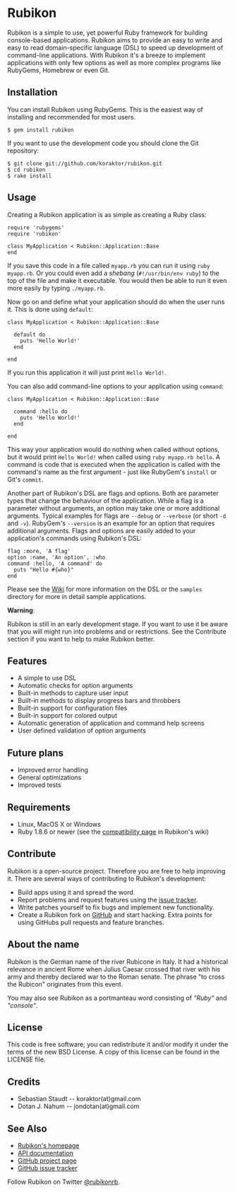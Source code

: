 Rubikon
=======

Rubikon is a simple to use, yet powerful Ruby framework for building
console-based applications.
Rubikon aims to provide an easy to write and easy to read domain-specific
language (DSL) to speed up development of command-line applications. With
Rubikon it's a breeze to implement applications with only few options as well
as more complex programs like RubyGems, Homebrew or even Git.

## Installation

You can install Rubikon using RubyGems. This is the easiest way of installing
and recommended for most users.

    $ gem install rubikon

If you want to use the development code you should clone the Git repository:

    $ git clone git://github.com/koraktor/rubikon.git
    $ cd rubikon
    $ rake install

## Usage

Creating a Rubikon application is as simple as creating a Ruby class:

    require 'rubygems'
    require 'rubikon'

    class MyApplication < Rubikon::Application::Base
    end

If you save this code in a file called `myapp.rb` you can run it using
`ruby myapp.rb`. Or you could even add a *shebang* (`#!/usr/bin/env ruby`) to
the top of the file and make it executable. You would then be able to run it
even more easily by typing `./myapp.rb`.

Now go on and define what your application should do when the user runs it.
This is done using `default`:

    class MyApplication < Rubikon::Application::Base

      default do
        puts 'Hello World!'
      end

    end

If you run this application it will just print `Hello World!`.

You can also add command-line options to your application using `command`:

    class MyApplication < Rubikon::Application::Base

      command :hello do
        puts 'Hello World!'
      end

    end

This way your application would do nothing when called without options, but it
would print `Hello World!` when called using `ruby myapp.rb hello`. A command
is code that is executed when the application is called with the command's name
as the first argument - just like RubyGem's `install` or Git's `commit`.

Another part of Rubikon's DSL are flags and options. Both are parameter types
that change the behaviour of the application. While a flag is a parameter
without arguments, an option may take one or more additional arguments. Typical
examples for flags are `--debug` or `--verbose` (or short `-d` and `-v`).
RubyGem's `--version` is an example for an option that requires additional
arguments.
Flags and options are easily added to your application's commands using
Rubikon's DSL:

    flag :more, 'A flag'
    option :name, 'An option', :who
    command :hello, 'A command' do
      puts "Hello #{who}"
    end

Please see the [Wiki][5] for more information on the DSL or the `samples`
directory for more in detail sample applications.

**Warning**:

Rubikon is still in an early development stage. If you want to use it be aware
that you will might run into problems and or restrictions. See the Contribute
section if you want to help to make Rubikon better.

## Features

* A simple to use DSL
* Automatic checks for option arguments
* Built-in methods to capture user input
* Built-in methods to display progress bars and throbbers
* Built-in support for configuration files
* Built-in support for colored output
* Automatic generation of application and command help screens
* User defined validation of option arguments

## Future plans

* Improved error handling
* General optimizations
* Improved tests

## Requirements

* Linux, MacOS X or Windows
* Ruby 1.8.6 or newer (see the [compatibility page][4] in Rubikon's wiki)

## Contribute

Rubikon is a open-source project. Therefore you are free to help improving it.
There are several ways of contributing to Rubikon's development:

* Build apps using it and spread the word.
* Report problems and request features using the [issue tracker][2].
* Write patches yourself to fix bugs and implement new functionality.
* Create a Rubikon fork on [GitHub][1] and start hacking. Extra points for
  using GitHubs pull requests and feature branches.

## About the name

Rubikon is the German name of the river Rubicone in Italy. It had a historical
relevance in ancient Rome when Julius Caesar crossed that river with his army
and thereby declared war to the Roman senate. The phrase "to cross the Rubicon"
originates from this event.

You may also see Rubikon as a portmanteau word consisting of *"Ruby"* and
*"console"*.

## License

This code is free software; you can redistribute it and/or modify it under the
terms of the new BSD License. A copy of this license can be found in the
LICENSE file.

## Credits

* Sebastian Staudt -- koraktor(at)gmail.com
* Dotan J. Nahum -- jondotan(at)gmail.com

## See Also

* [Rubikon's homepage][3]
* [API documentation](http://www.rdoc.info/projects/koraktor/rubikon)
* [GitHub project page][1]
* [GitHub issue tracker][2]

Follow Rubikon on Twitter [@rubikonrb](http://twitter.com/rubikonrb).

 [1]: https://github.com/koraktor/rubikon
 [2]: https://github.com/koraktor/rubikon/issues
 [3]: http://koraktor.github.com/rubikon
 [4]: https://github.com/koraktor/rubikon/wiki/Compatibility
 [5]: https://github.com/koraktor/rubikon/wiki
